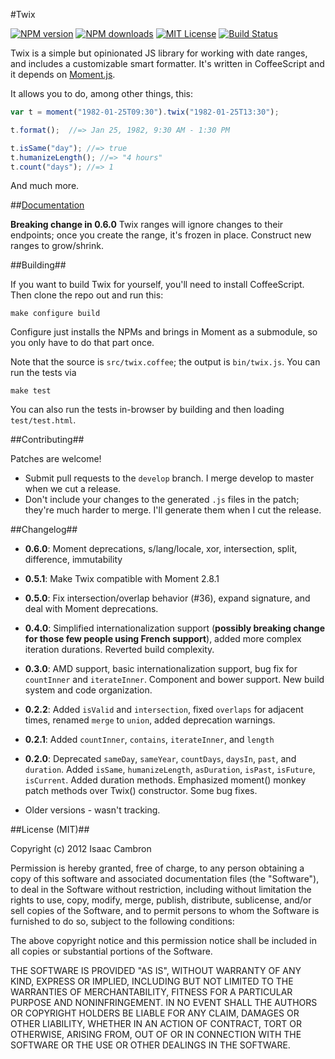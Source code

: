 #Twix

[![NPM version][npm-version-image]][npm-url] [![NPM downloads][npm-downloads-image]][npm-url] [![MIT License][license-image]][license-url] [![Build Status][travis-image]][travis-url]


Twix is a simple but opinionated JS library for working with date ranges, and includes a customizable smart formatter. It's written in CoffeeScript and it depends on [Moment.js](http://momentjs.com/).

It allows you to do, among other things, this:

```js
var t = moment("1982-01-25T09:30").twix("1982-01-25T13:30");

t.format();  //=> Jan 25, 1982, 9:30 AM - 1:30 PM

t.isSame("day"); //=> true
t.humanizeLength(); //=> "4 hours"
t.count("days"); //=> 1
```

And much more.

##[Documentation](http://icambron.github.io/twix.js/docs.html)

**Breaking change in 0.6.0** Twix ranges will ignore changes to their endpoints; once you create the range, it's frozen in place. Construct new ranges to grow/shrink.

##Building##

If you want to build Twix for yourself, you'll need to install CoffeeScript. Then clone the repo out and run this:

    make configure build

Configure just installs the NPMs and brings in Moment as a submodule, so you only have to do that part once.

Note that the source is `src/twix.coffee`; the output is `bin/twix.js`. You can run the tests via

    make test

You can also run the tests in-browser by building and then loading `test/test.html`.

##Contributing##

Patches are welcome!

 * Submit pull requests to the `develop` branch. I merge develop to master when we cut a release.
 * Don't include your changes to the generated `.js` files in the patch; they're much harder to merge. I'll generate them when I cut the release.

##Changelog##

 * **0.6.0**: Moment deprecations, s/lang/locale, xor, intersection, split, difference, immutability

 * **0.5.1**: Make Twix compatible with Moment 2.8.1

 * **0.5.0**: Fix intersection/overlap behavior (#36), expand signature, and deal with Moment deprecations.

 * **0.4.0**: Simplified internationalization support (**possibly breaking change for those few people using French support**), added more complex iteration durations. Reverted build complexity.

 * **0.3.0**: AMD support, basic internationalization support, bug fix for `countInner` and `iterateInner`. Component and bower support. New build system and code organization.

 * **0.2.2**: Added `isValid` and `intersection`, fixed `overlaps` for adjacent times, renamed `merge` to `union`, added deprecation warnings.

 * **0.2.1**: Added `countInner`, `contains`, `iterateInner`, and `length`

 * **0.2.0**: Deprecated `sameDay`, `sameYear`, `countDays`, `daysIn`, `past`, and `duration`. Added `isSame`, `humanizeLength`, `asDuration`, `isPast`, `isFuture`, `isCurrent`. Added duration methods. Emphasized moment() monkey patch methods over Twix() constructor. Some bug fixes.

 * Older versions - wasn't tracking.

##License (MIT)##

Copyright (c) 2012 Isaac Cambron

Permission is hereby granted, free of charge, to any person obtaining a copy of this software and associated documentation files (the "Software"), to deal in the Software without restriction, including without limitation the rights to use, copy, modify, merge, publish, distribute, sublicense, and/or sell copies of the Software, and to permit persons to whom the Software is furnished to do so, subject to the following conditions:

The above copyright notice and this permission notice shall be included in all copies or substantial portions of the Software.

THE SOFTWARE IS PROVIDED "AS IS", WITHOUT WARRANTY OF ANY KIND, EXPRESS OR IMPLIED, INCLUDING BUT NOT LIMITED TO THE WARRANTIES OF MERCHANTABILITY, FITNESS FOR A PARTICULAR PURPOSE AND NONINFRINGEMENT. IN NO EVENT SHALL THE AUTHORS OR COPYRIGHT HOLDERS BE LIABLE FOR ANY CLAIM, DAMAGES OR OTHER LIABILITY, WHETHER IN AN ACTION OF CONTRACT, TORT OR OTHERWISE, ARISING FROM, OUT OF OR IN CONNECTION WITH THE SOFTWARE OR THE USE OR OTHER DEALINGS IN THE SOFTWARE.

[license-image]: http://img.shields.io/badge/license-MIT-blue.svg?style=flat
[license-url]: LICENSE

[npm-url]: https://npmjs.org/package/twix
[npm-version-image]: http://img.shields.io/npm/v/twix.svg?style=flat
[npm-downloads-image]: http://img.shields.io/npm/dm/twix.svg?style=flat

[travis-url]: http://travis-ci.org/icambron/twix.js
[travis-image]: http://img.shields.io/travis/icambron/twix.js/develop.svg?style=flat
